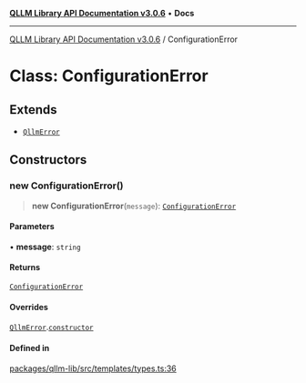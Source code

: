 [**QLLM Library API Documentation v3.0.6**](../README.md) • **Docs**

---

[QLLM Library API Documentation v3.0.6](../globals.md) / ConfigurationError

# Class: ConfigurationError

## Extends

- [`QllmError`](QllmError.md)

## Constructors

### new ConfigurationError()

> **new ConfigurationError**(`message`): [`ConfigurationError`](ConfigurationError.md)

#### Parameters

• **message**: `string`

#### Returns

[`ConfigurationError`](ConfigurationError.md)

#### Overrides

[`QllmError`](QllmError.md).[`constructor`](QllmError.md#constructors)

#### Defined in

[packages/qllm-lib/src/templates/types.ts:36](https://github.com/quantalogic/qllm/blob/b15a3aa4af263bce36ea091a0f29bf1255b95497/packages/qllm-lib/src/templates/types.ts#L36)
